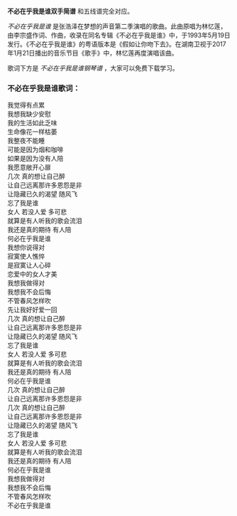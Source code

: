 

**不必在乎我是谁双手简谱** 和五线谱完全对应。

_不必在乎我是谁_
是张浩泽在梦想的声音第二季演唱的歌曲。此曲原唱为林忆莲，由李宗盛作词、作曲，收录在同名专辑《不必在乎我是谁》中，于1993年5月19日发行。《不必在乎我是谁》的粤语版本是《假如让你吻下去》。在湖南卫视于2017年1月21日播出的音乐节目《歌手》中，林忆莲再度演唱该曲。

歌词下方是 _不必在乎我是谁钢琴谱_ ，大家可以免费下载学习。

### 不必在乎我是谁歌词：

我觉得有点累  
我想我缺少安慰  
我的生活如此乏味  
生命像花一样枯萎  
我整夜不能睡  
可能是因为烟和咖啡  
如果是因为没有人陪  
我愿意敞开心扉  
几次 真的想让自己醉  
让自己远离那许多恩怨是非  
让隐藏已久的渴望 随风飞  
忘了我是谁  
女人 若没人爱 多可悲  
就算是有人听我的歌会流泪  
我还是真的期待 有人陪  
何必在乎我是谁  
我想你说得对  
寂寞使人憔悴  
是寂寞让人心碎  
恋爱中的女人才美  
我想我做得对  
我想我不会后悔  
不管春风怎样吹  
先让我好好爱一回  
几次 真的想让自己醉  
让自己远离那许多恩怨是非  
让隐藏已久的渴望 随风飞  
忘了我是谁  
女人 若没人爱 多可悲  
就算是有人听我的歌会流泪  
我还是真的期待 有人陪  
何必在乎我是谁  
几次 真的想让自己醉  
让自己远离那许多恩怨是非  
几次 真的想让自己醉  
让自己远离那许多恩怨是非  
让隐藏已久的渴望 随风飞  
忘了我是谁  
女人 若没人爱 多可悲  
就算是有人听我的歌会流泪  
我还是真的期待 有人陪  
何必在乎我是谁  
我想我做得对  
我想我不会后悔  
不管春风怎样吹  
不必在乎我是谁

